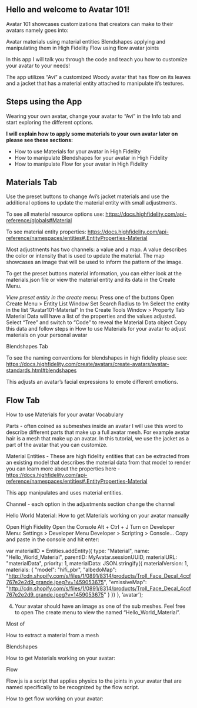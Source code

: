 ## Hello and welcome to Avatar 101!

Avatar 101 showcases customizations that creators can make to their avatars namely goes into:

Avatar materials using material entities
Blendshapes applying and manipulating them in High Fidelity
Flow using flow avatar joints 

In this app I will talk you through the code and teach you how to customize your avatar to your needs! 

The app utilizes “Avi” a customized Woody avatar that has flow on its leaves and a jacket that has a material entity attached to manipulate it’s textures.

## Steps using the App

Wearing your own avatar, change your avatar to “Avi” in the Info tab and start exploring the different options.

**I will explain how to apply some materials to your own avatar later on please see these sections:**
- How to use Materials for your avatar in High Fidelity
- How to manipulate Blendshapes for your avatar in High Fidelity 
- How to manipulate Flow for your avatar in High Fidelity

## Materials Tab

Use the preset buttons to change Avi’s jacket materials and use the additional options to update the material entity with small adjustments. 

To see all material resource options use:
https://docs.highfidelity.com/api-reference/globals#Material

To see material entity properties:
https://docs.highfidelity.com/api-reference/namespaces/entities#.EntityProperties-Material

Most adjustments has two channels: a value and a map. A value describes the color or intensity that is used to update the material. The map showcases an image that will be used to inform the pattern of the image. 

To get the preset buttons material information, you can either look at the materials.json file or view the material entity and its data in the Create Menu.

*View preset entity in the create menu:*
Press one of the buttons 
Open Create Menu > Entity List Window
Set Search Radius to 1m
Select the entity in the list “Avatar101-Material”
In the Create Tools Window > Property Tab 
Material Data will have a list of the properties and the values adjusted.
Select “Tree” and switch to “Code” to reveal the Material Data object
Copy this data and follow steps in How to use Materials for your avatar to adjust materials on your personal avatar

Blendshapes Tab

To see the naming conventions for blendshapes in high fidelity please see:
https://docs.highfidelity.com/create/avatars/create-avatars/avatar-standards.html#blendshapes

This adjusts an avatar’s facial expressions to emote different emotions. 

## Flow Tab

How to use Materials for your avatar
Vocabulary

Parts - often coined as submeshes inside an avatar I will use this word to describe different parts that make up a full avatar mesh. For example avatar hair is a mesh that make up an avatar. In this tutorial, we use the jacket as a part of the avatar that you can customize.

Material Entities - These are high fidelity entities that can be extracted from an existing model that describes the material data from that model to render you can learn more about the properties here - https://docs.highfidelity.com/api-reference/namespaces/entities#.EntityProperties-Material

This app manipulates and uses material entities.

Channel - each option in the adjustments section change the channel 

Hello World Material: How to get Materials working on your avatar manually

Open High Fidelity 
Open the Console
Alt + Ctrl + J 
Turn on Developer Menu: Settings > Developer Menu 
Developer > Scripting > Console... 
Copy and paste in the console and hit enter:

var materialID = Entities.addEntity({
    type: "Material",
    name: "Hello_World_Material",
    parentID: MyAvatar.sessionUUID,
    materialURL: "materialData",
    priority: 1,
    materialData: JSON.stringify({
        materialVersion: 1,
        materials: {
            "model": "hifi_pbr",
            "albedoMap": "http://cdn.shopify.com/s/files/1/0891/8314/products/Troll_Face_Decal_4ccf767e2e2d9_grande.jpeg?v=1459053675",
            "emissiveMap": "http://cdn.shopify.com/s/files/1/0891/8314/products/Troll_Face_Decal_4ccf767e2e2d9_grande.jpeg?v=1459053675"
        }
    })
}, ’avatar’);

4. Your avatar should have an image as one of the sub meshes. Feel free to open The create menu to view the named “Hello_World_Material”.

Most of 

How to extract a material from a mesh

Blendshapes

How to get Materials working on your avatar:

Flow

Flow.js is a script that applies physics to the joints in your avatar that are named specifically to be recognized by the flow script.

How to get flow working on your avatar:

